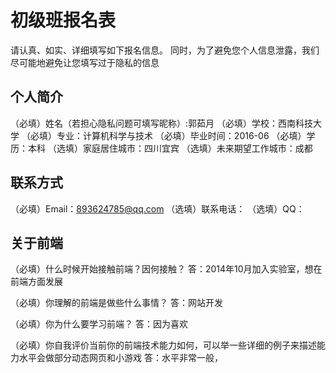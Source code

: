 # 初级班报名表

请认真、如实、详细填写如下报名信息。
同时，为了避免您个人信息泄露，我们尽可能地避免让您填写过于隐私的信息

## 个人简介

（必填）姓名（若担心隐私问题可填写昵称）:郭茹月
（必填）学校：西南科技大学
（必填）专业：计算机科学与技术
（必填）毕业时间：2016-06
（必填）学历：本科
（选填）家庭居住城市：四川宜宾
（选填）未来期望工作城市：成都

## 联系方式

（必填）Email：893624785@qq.com
（选填）联系电话：
（选填）QQ：

## 关于前端

（必填）什么时候开始接触前端？因何接触？
答：2014年10月加入实验室，想在前端方面发展

（必填）你理解的前端是做些什么事情？
答：网站开发

（必填）你为什么要学习前端？
答：因为喜欢

（必填）你自我评价当前你的前端技术能力如何，可以举一些详细的例子来描述能力水平会做部分动态网页和小游戏
答：水平非常一般，

